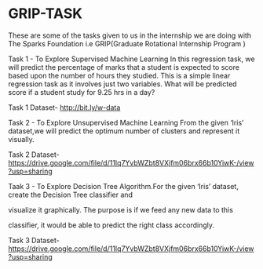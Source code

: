 # GRIP-TASK

These are some of the tasks given to us in the internship we are doing with The Sparks Foundation i.e GRIP(Graduate Rotational Internship Program ) 


Task 1 - To Explore Supervised Machine Learning In this regression task, we will predict the percentage of marks that a student is expected to score based upon the number of hours they studied. This is a simple linear regression task as it involves just two variables. What will be predicted score if a student study for 9.25 hrs in a day?

Task 1 Dataset- http://bit.ly/w-data

Task 2 - To Explore Unsupervised Machine Learning From the given ‘Iris’ dataset,we will predict the optimum number of clusters and represent it visually.

Task 2 Dataset- https://drive.google.com/file/d/11Iq7YvbWZbt8VXjfm06brx66b10YiwK-/view?usp=sharing

Taak 3 - To Explore Decision Tree Algorithm.For the given ‘Iris’ dataset, create the Decision Tree classifier and 

visualize it graphically. The purpose is if we feed any new data to this 

classifier, it would be able to predict the right class accordingly.

Task 3 Dataset- https://drive.google.com/file/d/11Iq7YvbWZbt8VXjfm06brx66b10YiwK-/view?usp=sharing
